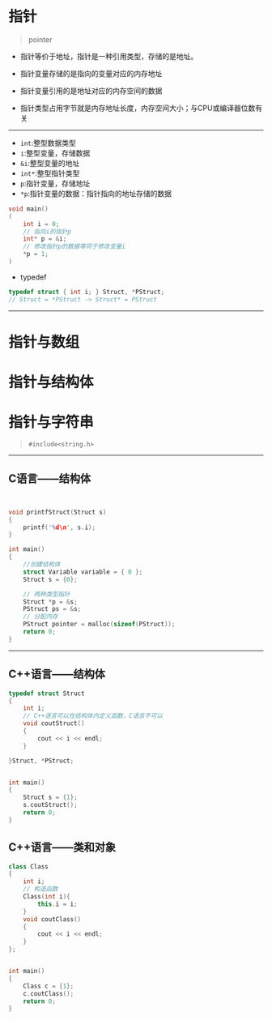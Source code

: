 # 指针
> pointer


- 指针等价于地址，指针是一种引用类型，存储的是地址。

- 指针变量存储的是指向的变量对应的内存地址
- 指针变量引用的是地址对应的内存空间的数据

- 指针类型占用字节就是内存地址长度，内存空间大小；与CPU或编译器位数有关

---
- `int`:整型数据类型
- `i`:整型变量，存储数据
- `&i`:整型变量的地址
- `int*`:整型指针类型
- `p`:指针变量，存储地址
- `*p`:指针变量的数据：指针指向的地址存储的数据


```c
void main()
(
    int i = 0;
    // 指向i的指针p
    int* p = &i;
    // 修改指针p的数据等同于修改变量i
    *p = 1;
)

```

- typedef
```c
typedef struct { int i; } Struct, *PStruct;
// Struct = *PStruct -> Struct* = PStruct
```
---

# 指针与数组


# 指针与结构体


# 指针与字符串
> `#include<string.h>`
---
## C语言——结构体
```c


void printfStruct(Struct s)
{
    printf('%d\n', s.i);
}

int main()
{
    //创建结构体
    struct Variable variable = { 0 };
    Struct s = {0};

    // 两种类型指针
    Struct *p = &s;
    PStruct ps = &s;
    // 分配内存
    PStruct pointer = malloc(sizeof(PStruct));
    return 0;
}

```



---
## C++语言——结构体

```cpp
typedef struct Struct
{
    int i;
    // C++语言可以在结构体内定义函数，C语言不可以
    void coutStruct()
    {
        cout << i << endl;
    }

}Struct, *PStruct;


int main()
{
    Struct s = {1};
    s.coutStruct();
    return 0;
}

```
## C++语言——类和对象


```cpp
class Class
{
    int i;
    // 构造函数
    Class(int i){
        this.i = i;
    }
    void coutClass()
    {
        cout << i << endl;
    }
};


int main()
{
    Class c = {1};
    c.coutClass();
    return 0;
}

```